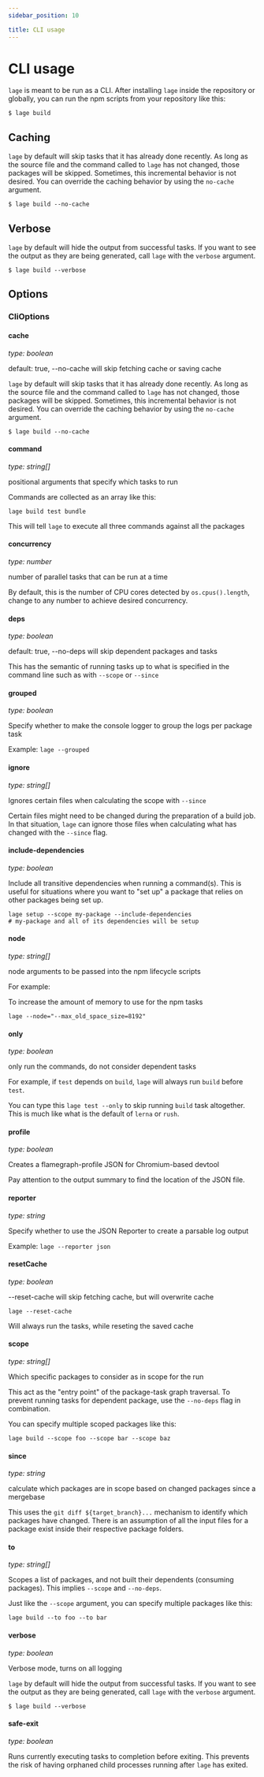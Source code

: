 ```yaml
---
sidebar_position: 10

title: CLI usage
---
```


# CLI usage

`lage` is meant to be run as a CLI. After installing `lage` inside the repository or globally, you can run the npm scripts from your repository like this:

```
$ lage build
```

## Caching

`lage` by default will skip tasks that it has already done recently. As long as the source file and the command called to `lage` has not changed, those packages will be skipped. Sometimes, this incremental behavior is not desired. You can override the caching behavior by using the `no-cache` argument.

```
$ lage build --no-cache
```

## Verbose

`lage` by default will hide the output from successful tasks. If you want to see the output as they are being generated, call `lage` with the `verbose` argument.

```
$ lage build --verbose
```

## Options

### CliOptions
#### cache
_type: boolean_

default: true, --no-cache will skip fetching cache or saving cache

`lage` by default will skip tasks that it has already done recently. As long as the source file and the command called to `lage` has not changed, those packages will be skipped. Sometimes, this incremental behavior is not desired. You can override the caching behavior by using the `no-cache` argument.

```
$ lage build --no-cache
```

  
#### command
_type: string[]_

positional arguments that specify which tasks to run

Commands are collected as an array like this:

```
lage build test bundle
```

This will tell `lage` to execute all three commands against all the packages

  
#### concurrency
_type: number_

number of parallel tasks that can be run at a time

By default, this is the number of CPU cores detected by `os.cpus().length`,
change to any number to achieve desired concurrency.

  
#### deps
_type: boolean_

default: true, --no-deps will skip dependent packages and tasks

This has the semantic of running tasks up to what is specified in the command line
such as with `--scope` or `--since`

  
#### grouped
_type: boolean_

Specify whether to make the console logger to group the logs per package task

Example: `lage --grouped`

  
#### ignore
_type: string[]_

Ignores certain files when calculating the scope with `--since`

Certain files might need to be changed during the preparation of a build
job. In that situation, `lage` can ignore those files when calculating what
has changed with the `--since` flag.

#### include-dependencies
_type: boolean_

Include all transitive dependencies when running a command(s).
This is useful for situations where you want to "set up" a package that relies on other packages being set up.

```
lage setup --scope my-package --include-dependencies
# my-package and all of its dependencies will be setup
```

#### node
_type: string[]_

node arguments to be passed into the npm lifecycle scripts

For example:

To increase the amount of memory to use for the npm tasks
```
lage --node="--max_old_space_size=8192"
```

  
#### only
_type: boolean_

only run the commands, do not consider dependent tasks

For example, if `test` depends on `build`, `lage` will always run `build` before `test`.

You can type this `lage test --only` to skip running `build` task altogether. This is much
like what is the default of `lerna` or `rush`.

  
#### profile
_type: boolean_

Creates a flamegraph-profile JSON for Chromium-based devtool

Pay attention to the output summary to find the location of the JSON file.

  
#### reporter
_type: string_

Specify whether to use the JSON Reporter to create a parsable log output

Example: `lage --reporter json`

  
#### resetCache
_type: boolean_

--reset-cache will skip fetching cache, but will overwrite cache

```
lage --reset-cache
```

Will always run the tasks, while reseting the saved cache

  
#### scope
_type: string[]_

Which specific packages to consider as in scope for the run

This act as the "entry point" of the package-task graph traversal. To prevent
running tasks for dependent package, use the `--no-deps` flag in combination.

You can specify multiple scoped packages like this:

```
lage build --scope foo --scope bar --scope baz
```

  
#### since
_type: string_

calculate which packages are in scope based on changed packages since a mergebase

This uses the `git diff ${target_branch}...` mechanism to identify which packages
have changed. There is an assumption of all the input files for a package exist
inside their respective package folders.

  
#### to
_type: string[]_

Scopes a list of packages, and not built their dependents (consuming packages).
This implies `--scope` and `--no-deps`.

Just like the `--scope` argument, you can specify multiple packages like this:

```
lage build --to foo --to bar
```

  
#### verbose
_type: boolean_

Verbose mode, turns on all logging

`lage` by default will hide the output from successful tasks. If you want to see the
output as they are being generated, call `lage` with the `verbose` argument.

```
$ lage build --verbose
```

#### safe-exit

_type: boolean_

Runs currently executing tasks to completion before exiting.
This prevents the risk of having orphaned child processes running after
`lage` has exited.
